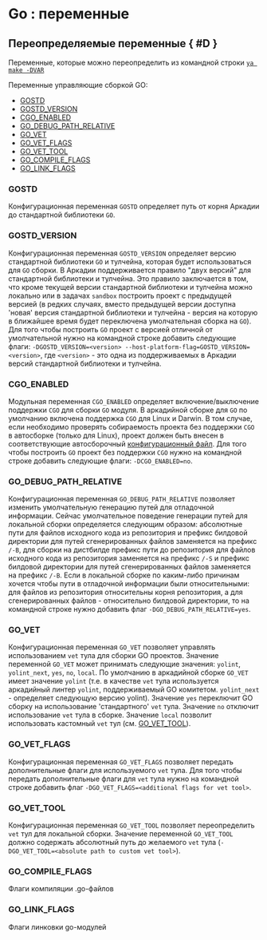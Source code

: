 # Go : переменные


## Переопределяемые переменные { #D }

Переменные, которые можно переопределить из командной строки [`ya make -DVAR`](../../usage/ya_make/index.md#D)

Переменные управляющие сборкой GO:
- [GOSTD](#gostd)
- [GOSTD_VERSION](#gostd_version)
- [CGO_ENABLED](#cgo_enabled)
- [GO_DEBUG_PATH_RELATIVE](#go_debug_path_relative)
- [GO_VET](#go_vat)
- [GO_VET_FLAGS](#go_vet_flags)
- [GO_VET_TOOL](#go_ve_tool)
- [GO_COMPILE_FLAGS](#go_compile_flags)
- [GO_LINK_FLAGS](#go_link_flags)

### GOSTD
Конфигурационная переменная `GOSTD` определяет путь от корня Аркадии до стандартной библиотеки `GO`.

### GOSTD_VERSION
Конфигурационная  переменная `GOSTD_VERSION` определяет версию стандартной библиотеки `GO` и тулчейна, которая будет использоваться для `GO` сборки. В Аркадии поддерживается правило "двух версий" для стандартной библиотеки и тулчейна. Это правило заключается в том, что кроме текущей версии стандартной библиотеки и тулчейна можно локально или в задачах `sandbox` построить проект с предыдущей версией (в редких случаях, вместо предыдущей версии доступна 'новая' версия стандартной библиотеки и тулчейна - версия на которую в ближайшее время будет переключена умолчательная сборка на `GO`).
Для того чтобы построить `GO` проект с версией отличной от умолчательной нужно на командной строке добавить следующие флаги: `-DGOSTD_VERSION=<version> --host-platform-flag=GOSTD_VERSION=<version>`, где `<version>` - это одна из поддерживаемых в Аркадии версий стандартной библиотеки и тулчейна.

### CGO_ENABLED
Модульная переменная `CGO_ENABLED` определяет включение/выключение поддержки `CGO` для сборки `GO` модуля. В аркадийной сборке для `GO` по умолчанию включена поддержка `CGO` для Linux и Darwin. В том случае, если необходимо проверять собираемость проекта без поддержки `CGO` в автосборке (только для Linux), проект должен быть внесен в соответствующие автосборочный [конфигурационный файл](https://a.yandex-team.ru/arc/trunk/arcadia/autocheck/linux/cgo_targets.inc). Для того чтобы построить `GO` проект без поддержки `CGO` нужно на командной строке добавить следующие флаги: `-DCGO_ENABLED=no`.

### GO_DEBUG_PATH_RELATIVE
Конфигурационная переменная `GO_DEBUG_PATH_RELATIVE` позволяет изменить умолчательную генерацию путей для отладочной информации. Сейчас умолчательное поведение генерации путей для локальной сборки определяется следующим образом: абсолютные пути для файлов исходного кода из репозитория и префикс билдовой директории для путей сгенерированных файлов заменяется на префикс `/-B`, для сборки на дистбилде префикс пути до репозитория для файлов исходного кода из репозитория заменяется на префикс `/-S` и префикс билдовой директории для путей сгенерированных файлов заменяется на префикс `/-B`. Если в локальной сборке по каким-либо причинам хочется чтобы пути в отладочной информации были относительными: для файлов из репозитория относительны корня репозитория, а для сгенерированных файлов - относительно билдовой директории, то на командной строке нужно добавить флаг `-DGO_DEBUG_PATH_RELATIVE=yes`.

### GO_VET
Конфигурационная переменная `GO_VET` позволяет управлять использованием `vet` тула для сборки GO проектов. Значение переменной `GO_VET` может принимать следующие значения: `yolint`, `yolint_next`, `yes`, `no`, `local`. По умолчанию в аркадийной сборке `GO_VET` имеет значение `yolint` (т.е. в качестве `vet` тула используется аркадийный линтер `yolint`, поддерживаемый GO комитетом. `yolint_next` - определяет следующую версию yolint). Значение `yes` переключит GO сборку на использование 'стандартного' `vet` тула. Значение `no` отключит использование `vet` тула в сборке. Значение `local` позволит использовать кастомный `vet` тул (см. [GO_VET_TOOL](#go_vet_tool)).

### GO_VET_FLAGS
Конфигурационная переменная `GO_VET_FLAGS` позволяет передать дополнительные флаги для используемого `vet` тула. Для того чтобы передать дополнительные флаги для `vet` тула нужно на командной строке добавить флаг `-DGO_VET_FLAGS=<additional flags for vet tool>`.

### GO_VET_TOOL
Конфигурационная переменная `GO_VET_TOOL` позволяет переопределить `vet` тул для локальной сборки. Значение переменной `GO_VET_TOOL` должно содержать абсолютный путь до желаемого `vet` тула (`-DGO_VET_TOOL=<absolute path to custom vet tool>`).

### GO_COMPILE_FLAGS
Флаги компиляции .go-файлов

### GO_LINK_FLAGS
Флаги линковки go-модулей
